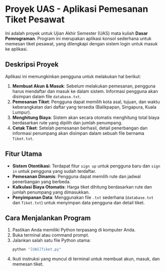 # Proyek UAS - Aplikasi Pemesanan Tiket Pesawat
Ini adalah proyek untuk Ujian Akhir Semester (UAS) mata kuliah **Dasar Pemrograman**. Program ini merupakan aplikasi konsol sederhana untuk memesan tiket pesawat, yang dilengkapi dengan sistem login untuk masuk ke aplikasi.

## Deskripsi Proyek
Aplikasi ini memungkinkan pengguna untuk melakukan hal berikut:
1.  **Membuat Akun & Masuk**: Sebelum melakukan pemesanan, pengguna harus mendaftar dan masuk ke dalam sistem. Informasi pengguna akan disimpan dalam file `database.txt`.
2.  **Pemesanan Tiket**: Pengguna dapat memilih kota asal, tujuan, dan waktu keberangkatan dari daftar yang tersedia (Balikpapan, Singapura, Kuala Lumpur).
3.  **Menghitung Biaya**: Sistem akan secara otomatis menghitung total biaya berdasarkan rute yang dipilih dan jumlah penumpang.
4.  **Cetak Tiket**: Setelah pemesanan berhasil, detail penerbangan dan informasi penumpang akan disimpan dalam sebuah file bernama `Tiket.txt`.

## Fitur Utama
* **Sistem Otentikasi**: Terdapat fitur `sign up` untuk pengguna baru dan `sign in` untuk pengguna yang sudah terdaftar.
* **Pemesanan Dinamis**: Pengguna dapat memilih rute dan jadwal penerbangan yang berbeda.
* **Kalkulasi Biaya Otomatis**: Harga tiket dihitung berdasarkan rute dan jumlah penumpang yang dimasukkan.
* **Penyimpanan Data**: Menggunakan file `.txt` sederhana (`database.txt` dan `Tiket.txt`) untuk menyimpan data pengguna dan detail tiket.

## Cara Menjalankan Program
1.  Pastikan Anda memiliki Python terpasang di komputer Anda.
2.  Buka terminal atau command prompt.
3.  Jalankan salah satu file Python utama:
    ```bash
    python "[UAS]Tiket.py"
    ```
4.  Ikuti instruksi yang muncul di terminal untuk membuat akun, masuk, dan memesan tiket.
